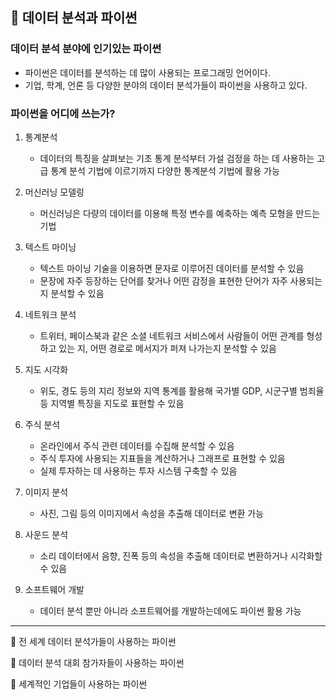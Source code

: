 ## 📌 데이터 분석과 파이썬 
### 데이터 분석 분야에 인기있는 파이썬
- 파이썬은 데이터를 분석하는 데 많이 사용되는 프로그래밍 언어이다.
- 기업, 학계, 언론 등 다양한 분야의 데이터 분석가들이 파이썬을 사용하고 있다.

### 파이썬을 어디에 쓰는가?
1. 통계분석
   - 데이터의 특징을 살펴보는 기초 통계 분석부터 가설 검정을 하는 데 사용하는 고급 통계 분석 기법에 이르기까지 다양한 통계분석 기법에 활용 가능

2. 머신러닝 모델링
   - 머신러닝은 다량의 데이터를 이용해 특정 변수를 예축하는 예측 모형을 만드는 기법

3. 텍스트 마이닝
   - 텍스트 마이닝 기술을 이용하면 문자로 이루어진 데이터를 분석할 수 있음
   - 문장에 자주 등장하는 단어를 찾거나 어떤 감정을 표현한 단어가 자주 사용되는지 분석할 수 있음
  
4. 네트워크 분석
   - 트위터, 페이스북과 같은 소셜 네트워크 서비스에서 사람들이 어떤 관계를 형성하고 있는 지, 어떤 경로로 메서지가 퍼져 나가는지 분석할 수 있음
  
5. 지도 시각화
   - 위도, 경도 등의 지리 정보와 지역 통계를 활용해 국가별 GDP, 시군구별 범죄율 등 지역별 특징을 지도로 표현할 수 있음
  
6. 주식 분석
   - 온라인에서 주식 관련 데이터를 수집해 분석할 수 있음
   - 주식 투자에 사용되는 지표들을 계산하거나 그래프로 표현할 수 있음
   - 실제 투자하는 데 사용하는 투자 시스템 구축할 수 있음
  
7. 이미지 분석
   - 사진, 그림 등의 이미지에서 속성을 추출해 데이터로 변환 가능

8. 사운드 분석
   - 소리 데이터에서 음향, 진폭 등의 속성을 추출해 데이터로 변환하거나 시각화할 수 있음
  
9. 소프트웨어 개발
    - 데이터 분석 뿐만 아니라 소프트웨어를 개발하는데에도 파이썬 활용 가능

--------------------------------------------------
📣 전 세계 데이터 분석가들이 사용하는 파이썬

📣 데이터 분석 대회 참가자들이 사용하는 파이썬

📣 세계적인 기업들이 사용하는 파이썬
